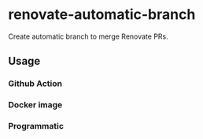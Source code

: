 # renovate-automatic-branch

Create automatic branch to merge Renovate PRs.

## Usage

### Github Action

### Docker image

### Programmatic
